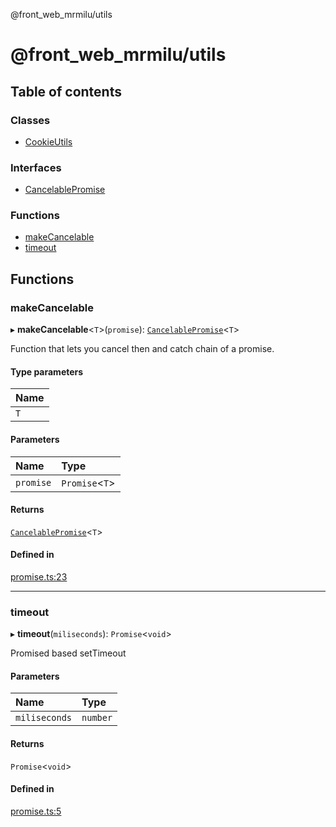 @front_web_mrmilu/utils

# @front_web_mrmilu/utils

## Table of contents

### Classes

- [CookieUtils](classes/CookieUtils.md)

### Interfaces

- [CancelablePromise](interfaces/CancelablePromise.md)

### Functions

- [makeCancelable](Utils.md#makecancelable)
- [timeout](Utils.md#timeout)

## Functions

### makeCancelable

▸ **makeCancelable**<`T`\>(`promise`): [`CancelablePromise`](interfaces/CancelablePromise.md)<`T`\>

Function that lets you cancel then and catch chain of a promise.

#### Type parameters

| Name |
| :--- |
| `T`  |

#### Parameters

| Name      | Type            |
| :-------- | :-------------- |
| `promise` | `Promise`<`T`\> |

#### Returns

[`CancelablePromise`](interfaces/CancelablePromise.md)<`T`\>

#### Defined in

[promise.ts:23](https://github.com/mrmilu/front_web_mrmilu/blob/5d35c52/packages/utils/src/promise.ts#L23)

---

### timeout

▸ **timeout**(`miliseconds`): `Promise`<`void`\>

Promised based setTimeout

#### Parameters

| Name          | Type     |
| :------------ | :------- |
| `miliseconds` | `number` |

#### Returns

`Promise`<`void`\>

#### Defined in

[promise.ts:5](https://github.com/mrmilu/front_web_mrmilu/blob/5d35c52/packages/utils/src/promise.ts#L5)
